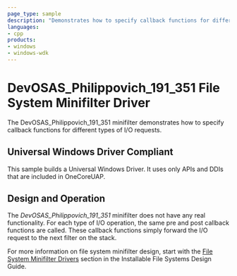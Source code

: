 ```yaml
---
page_type: sample
description: "Demonstrates how to specify callback functions for different types of I/O requests."
languages:
- cpp
products:
- windows
- windows-wdk
---
```


# DevOSAS_Philippovich_191_351 File System Minifilter Driver

The DevOSAS_Philippovich_191_351 minifilter demonstrates how to specify callback functions for different types of I/O requests.

## Universal Windows Driver Compliant

This sample builds a Universal Windows Driver. It uses only APIs and DDIs that are included in OneCoreUAP.

## Design and Operation

The *DevOSAS_Philippovich_191_351* minifilter does not have any real functionality. For each type of I/O operation, the same pre and post callback functions are called. These callback functions simply forward the I/O request to the next filter on the stack.

For more information on file system minifilter design, start with the [File System Minifilter Drivers](https://docs.microsoft.com/windows-hardware/drivers/ifs/file-system-minifilter-drivers) section in the Installable File Systems Design Guide.
